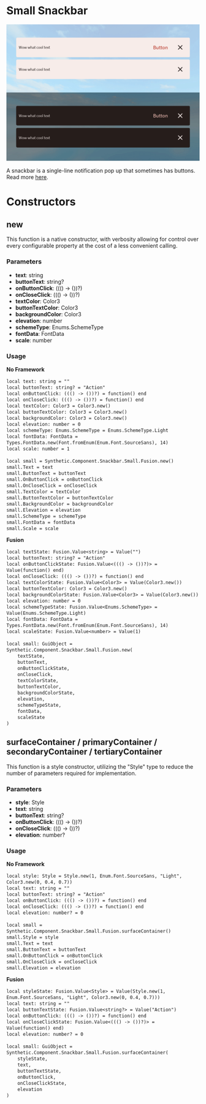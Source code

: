 # Small Snackbar

![Preview](preview.gif)

A snackbar is a single-line notification pop up that sometimes has buttons. Read more [here](https://m3.material.io/components/snackbar/overview).
# Constructors


## new
This function is a native constructor, with verbosity allowing for control over every configurable property at the cost of a less convenient calling.

### Parameters
- **text**: string
- **buttonText**: string?
- **onButtonClick**: ((() -> ())?)
- **onCloseClick**: ((() -> ())?)
- **textColor**: Color3
- **buttonTextColor**: Color3
- **backgroundColor**: Color3
- **elevation**: number
- **schemeType**: Enums.SchemeType
- **fontData**: FontData
- **scale**: number


### Usage

**No Framework**
```luau
local text: string = ""
local buttonText: string? = "Action"
local onButtonClick: ((() -> ())?) = function() end
local onCloseClick: ((() -> ())?) = function() end
local textColor: Color3 = Color3.new()
local buttonTextColor: Color3 = Color3.new()
local backgroundColor: Color3 = Color3.new()
local elevation: number = 0
local schemeType: Enums.SchemeType = Enums.SchemeType.Light
local fontData: FontData = Types.FontData.new(Font.fromEnum(Enum.Font.SourceSans), 14)
local scale: number = 1

local small = Synthetic.Component.Snackbar.Small.Fusion.new()
small.Text = text
small.ButtonText = buttonText
small.OnButtonClick = onButtonClick
small.OnCloseClick = onCloseClick
small.TextColor = textColor
small.ButtonTextColor = buttonTextColor
small.BackgroundColor = backgroundColor
small.Elevation = elevation
small.SchemeType = schemeType
small.FontData = fontData
small.Scale = scale
```

**Fusion**
```luau
local textState: Fusion.Value<string> = Value("")
local buttonText: string? = "Action"
local onButtonClickState: Fusion.Value<((() -> ())?)> = Value(function() end)
local onCloseClick: ((() -> ())?) = function() end
local textColorState: Fusion.Value<Color3> = Value(Color3.new())
local buttonTextColor: Color3 = Color3.new()
local backgroundColorState: Fusion.Value<Color3> = Value(Color3.new())
local elevation: number = 0
local schemeTypeState: Fusion.Value<Enums.SchemeType> = Value(Enums.SchemeType.Light)
local fontData: FontData = Types.FontData.new(Font.fromEnum(Enum.Font.SourceSans), 14)
local scaleState: Fusion.Value<number> = Value(1)

local small: GuiObject = Synthetic.Component.Snackbar.Small.Fusion.new(
	textState,
	buttonText,
	onButtonClickState,
	onCloseClick,
	textColorState,
	buttonTextColor,
	backgroundColorState,
	elevation,
	schemeTypeState,
	fontData,
	scaleState
)
```
## surfaceContainer / primaryContainer / secondaryContainer / tertiaryContainer
This function is a style constructor, utilizing the "Style" type to reduce the number of parameters required for implementation.

### Parameters
- **style**: Style
- **text**: string
- **buttonText**: string?
- **onButtonClick**: ((() -> ())?)
- **onCloseClick**: ((() -> ())?)
- **elevation**: number?


### Usage

**No Framework**
```luau
local style: Style = Style.new(1, Enum.Font.SourceSans, "Light", Color3.new(0, 0.4, 0.7))
local text: string = ""
local buttonText: string? = "Action"
local onButtonClick: ((() -> ())?) = function() end
local onCloseClick: ((() -> ())?) = function() end
local elevation: number? = 0

local small = Synthetic.Component.Snackbar.Small.Fusion.surfaceContainer()
small.Style = style
small.Text = text
small.ButtonText = buttonText
small.OnButtonClick = onButtonClick
small.OnCloseClick = onCloseClick
small.Elevation = elevation
```

**Fusion**
```luau
local styleState: Fusion.Value<Style> = Value(Style.new(1, Enum.Font.SourceSans, "Light", Color3.new(0, 0.4, 0.7)))
local text: string = ""
local buttonTextState: Fusion.Value<string?> = Value("Action")
local onButtonClick: ((() -> ())?) = function() end
local onCloseClickState: Fusion.Value<((() -> ())?)> = Value(function() end)
local elevation: number? = 0

local small: GuiObject = Synthetic.Component.Snackbar.Small.Fusion.surfaceContainer(
	styleState,
	text,
	buttonTextState,
	onButtonClick,
	onCloseClickState,
	elevation
)
```
